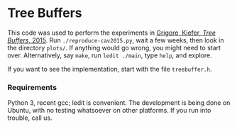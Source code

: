 # Tree Buffers

This code was used to perform the experiments in
  [Grigore, Kiefer, *Tree Buffers*, 2015](http://arxiv.org/abs/1504.04757).
Run `./reproduce-cav2015.py`, wait a few weeks, then look in the directory `plots/`.
If anything would go wrong, you might need to start over.
Alternatively, say `make`, run `ledit ./main`, type `help`, and explore.

If you want to see the implementation, start with the file `treebuffer.h`.

### Requirements

Python 3, recent gcc; ledit is convenient.
The development is being done on Ubuntu, with no testing whatsoever on other platforms.
If you run into trouble, call us.
